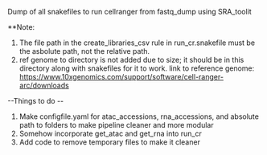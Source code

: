 Dump of all snakefiles to run cellranger from fastq_dump using SRA_toolit

**Note: 
1) The file path in the create_libraries_csv rule in run_cr.snakefile must be the asbolute path, not the relative path.
2) ref genome to directory is not added due to size; it should be in this directory along with snakefiles for it to work.
   link to reference genome: https://www.10xgenomics.com/support/software/cell-ranger-arc/downloads 

--Things to do --
1) Make configfile.yaml for atac_accessions, rna_accessions, and absolute path to folders to make pipeline cleaner and more modular
2) Somehow incorporate get_atac and get_rna into run_cr
3) Add code to remove temporary files to make it cleaner